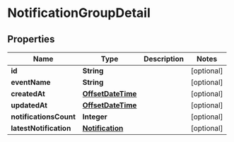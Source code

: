 

# NotificationGroupDetail

## Properties

Name | Type | Description | Notes
------------ | ------------- | ------------- | -------------
**id** | **String** |  |  [optional]
**eventName** | **String** |  |  [optional]
**createdAt** | [**OffsetDateTime**](OffsetDateTime.md) |  |  [optional]
**updatedAt** | [**OffsetDateTime**](OffsetDateTime.md) |  |  [optional]
**notificationsCount** | **Integer** |  |  [optional]
**latestNotification** | [**Notification**](Notification.md) |  |  [optional]



